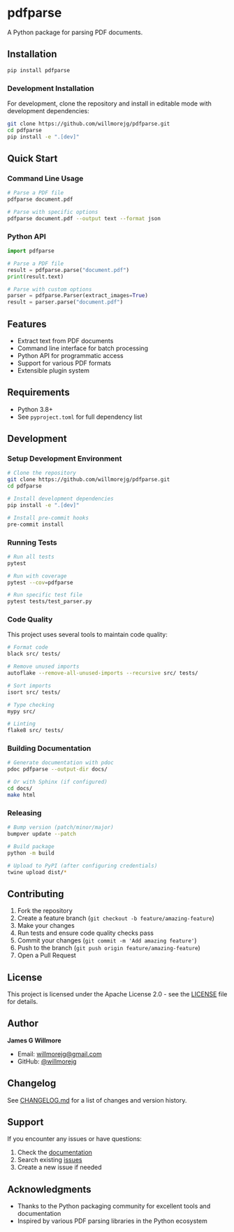 # pdfparse

A Python package for parsing PDF documents.

## Installation

```bash
pip install pdfparse
```

### Development Installation

For development, clone the repository and install in editable mode with development dependencies:

```bash
git clone https://github.com/willmorejg/pdfparse.git
cd pdfparse
pip install -e ".[dev]"
```

## Quick Start

### Command Line Usage

```bash
# Parse a PDF file
pdfparse document.pdf

# Parse with specific options
pdfparse document.pdf --output text --format json
```

### Python API

```python
import pdfparse

# Parse a PDF file
result = pdfparse.parse("document.pdf")
print(result.text)

# Parse with custom options
parser = pdfparse.Parser(extract_images=True)
result = parser.parse("document.pdf")
```

## Features

- Extract text from PDF documents
- Command line interface for batch processing
- Python API for programmatic access
- Support for various PDF formats
- Extensible plugin system

## Requirements

- Python 3.8+
- See `pyproject.toml` for full dependency list

## Development

### Setup Development Environment

```bash
# Clone the repository
git clone https://github.com/willmorejg/pdfparse.git
cd pdfparse

# Install development dependencies
pip install -e ".[dev]"

# Install pre-commit hooks
pre-commit install
```

### Running Tests

```bash
# Run all tests
pytest

# Run with coverage
pytest --cov=pdfparse

# Run specific test file
pytest tests/test_parser.py
```

### Code Quality

This project uses several tools to maintain code quality:

```bash
# Format code
black src/ tests/

# Remove unused imports
autoflake --remove-all-unused-imports --recursive src/ tests/

# Sort imports
isort src/ tests/

# Type checking
mypy src/

# Linting
flake8 src/ tests/
```

### Building Documentation

```bash
# Generate documentation with pdoc
pdoc pdfparse --output-dir docs/

# Or with Sphinx (if configured)
cd docs/
make html
```

### Releasing

```bash
# Bump version (patch/minor/major)
bumpver update --patch

# Build package
python -m build

# Upload to PyPI (after configuring credentials)
twine upload dist/*
```

## Contributing

1. Fork the repository
2. Create a feature branch (`git checkout -b feature/amazing-feature`)
3. Make your changes
4. Run tests and ensure code quality checks pass
5. Commit your changes (`git commit -m 'Add amazing feature'`)
6. Push to the branch (`git push origin feature/amazing-feature`)
7. Open a Pull Request

## License

This project is licensed under the Apache License 2.0 - see the [LICENSE](LICENSE) file for details.

## Author

**James G Willmore**
- Email: willmorejg@gmail.com
- GitHub: [@willmorejg](https://github.com/willmorejg)

## Changelog

See [CHANGELOG.md](CHANGELOG.md) for a list of changes and version history.

## Support

If you encounter any issues or have questions:

1. Check the [documentation](https://pdfparse.readthedocs.io/)
2. Search existing [issues](https://github.com/willmorejg/pdfparse/issues)
3. Create a new issue if needed

## Acknowledgments

- Thanks to the Python packaging community for excellent tools and documentation
- Inspired by various PDF parsing libraries in the Python ecosystem

